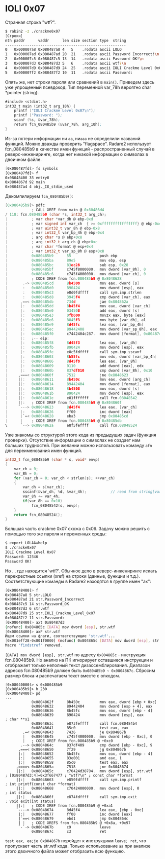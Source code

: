 IOLI 0x07
=========

Странная строка "wtf?".

```sh
$ rabin2 -z ./crackme0x07
[Строки]
nth paddr      vaddr      len size section type  string
-------------------------------------------------------
0   0x000007a8 0x080487a8 4   5    .rodata ascii LOLO
1   0x000007ad 0x080487ad 20  21   .rodata ascii Password Incorrect!\n
2   0x000007c5 0x080487c5 13  14   .rodata ascii Password OK!\n
3   0x000007d3 0x080487d3 5   6    .rodata ascii wtf?\n
4   0x000007d9 0x080487d9 24  25   .rodata ascii IOLI Crackme Level 0x07\n
5   0x000007f2 0x080487f2 10  11   .rodata ascii Password:
```

Опять же, нет строки пароля или сравнений в `main()`. Приведем здесь уже упрощенный псевдокод. Тип переменной var_78h вероятно char *pointer (string).

```asm
#include <stdint.h>
int32_t main (int32_t arg_10h) {
    printf ("IOLI Crackme Level 0x07\n");
    printf ("Password: ");
    scanf (%s, &var_78h);
    return fcn_080485b9 (&var_78h, arg_10h);
}
```

Из-за потери информации ни `aa`,  ни`aaa` не определили названий функций. Можно дважды проверить "flagspace". Radare2 использует fcn_080485b9 в качестве имен функций - распространенный случай в реверс-инжениринге, когда нет никакой информации о символах в двоичном файле.

```sh
[0x080487fd]> fs symbols
[0x080487fd]> f
0x08048400 33 entry0
0x0804867d 92 main
0x080487a4 4 obj._IO_stdin_used
```

Декомпилируем `fcn_080485b9()`:

```C
[0x080485b9]> pdfc
            ; CALL XREF from main @ 0x80486d4
/ 118: fcn.080485b9 (char *s, int32_t arg_ch);
|           ; var char *var_dh @ ebp-0xd
|           ; var signed int var_ch  { >= 0xffffffffffffffff} @ ebp-0xc
|           ; var uint32_t var_8h @ ebp-0x8
|           ; var int32_t var_bp_4h @ ebp-0x4
|           ; arg char *s @ ebp+0x8
|           ; arg int32_t arg_ch @ ebp+0xc
|           ; var char *format @ esp+0x4
|           ; var int32_t var_sp_8h @ esp+0x8
|           0x080485b9      55             push ebp
|           0x080485ba      89e5           mov ebp, esp
|           0x080485bc      83ec28         sub esp, 0x28
|           0x080485bf      c745f8000000.  mov dword [var_8h], 0
|           0x080485c6      c745f4000000.  mov dword [var_ch], 0
|           ; CODE XREF from fcn.080485b9 @ 0x8048628
|       .-> 0x080485cd      8b4508         mov eax, dword [s]
|       :   0x080485d0      890424         mov dword [esp], eax        ; const char *s
|       :   0x080485d3      e8d0fdffff     call sym.imp.strlen         ; size_t strlen(const char *s)
|       :   0x080485d8      3945f4         cmp dword [var_ch], eax
|      ,==< 0x080485db      734d           jae 0x804862a
|      |:   0x080485dd      8b45f4         mov eax, dword [var_ch]
|      |:   0x080485e0      034508         add eax, dword [s]
|      |:   0x080485e3      0fb600         movzx eax, byte [eax]
|      |:   0x080485e6      8845f3         mov byte [var_dh], al
|      |:   0x080485e9      8d45fc         lea eax, [var_bp_4h]
|      |:   0x080485ec      89442408       mov dword [var_sp_8h], eax  ;   ...
|      |:   0x080485f0      c7442404c287.  mov dword [format], 0x80487c2 ; [0x80487c2:4]=0x50006425 ; const char *format
|      |:   ;-- eip:
|      |:   0x080485f8      8d45f3         lea eax, [var_dh]
|      |:   0x080485fb      890424         mov dword [esp], eax        ; const char *s
|      |:   0x080485fe      e8c5fdffff     call sym.imp.sscanf         ; int sscanf(const char *s, const char *format,   ...)
|      |:   0x08048603      8b55fc         mov edx, dword [var_bp_4h]
|      |:   0x08048606      8d45f8         lea eax, [var_8h]
|      |:   0x08048609      0110           add dword [eax], edx
|      |:   0x0804860b      837df810       cmp dword [var_8h], 0x10
|     ,===< 0x0804860f      7512           jne 0x8048623
|     ||:   0x08048611      8b450c         mov eax, dword [arg_ch]
|     ||:   0x08048614      89442404       mov dword [format], eax     ; char *arg_ch
|     ||:   0x08048618      8b4508         mov eax, dword [s]
|     ||:   0x0804861b      890424         mov dword [esp], eax        ; char *s
|     ||:   0x0804861e      e81fffffff     call fcn.08048542
|     ||:   ; CODE XREF from fcn.080485b9 @ 0x804860f
|     `---> 0x08048623      8d45f4         lea eax, [var_ch]
|      |:   0x08048626      ff00           inc dword [eax]
|      |`=< 0x08048628      eba3           jmp 0x80485cd
|      |    ; CODE XREF from fcn.080485b9 @ 0x80485db
\      `--> 0x0804862a      e8f5feffff     call fcn.08048524
```

Уже знакомы со структурой этого кода из предыдущих задач (функция проверки). Отсутствие информации о символах не создает нам больших трудностей. При желании можно использовать команду `afn` для переименования имен функций.

```C
int32_t fcn_080485b9 (char * s, void* envp)
{
    var_ch = 0;
    var_8h = 0;
    for (var_ch = 0; var_ch < strlen(s); ++var_ch)
    {
        var_dh = s[var_ch];
        sscanf(&var_dh, %d, &var_4h);			// read from string[var_ch], store to var_4h
        var_8h += var_4h;
        if(var_8h == 0x10)
            fcn_08048542(s, envp);
    }
    return fcn_08048524();
}
```

Большая часть crackme 0x07 схожа с 0x06. Задачу можно решить с помощью того же пароля и переменных среды:

```sh
$ export LOLAA=help
$ ./cracke0x07
IOLI Crackme Level 0x07
Password: 12346
Password OK!
```

Но ... где находится 'wtf?'. Обычное дело в реверс-инжениринге искать перекрестные ссылки (xref) на строки (данные, функции и т.д.). Соответствующие команды в Radare2 находятся в группе имен "ax":

```sh
[0x08048400]> f
0x080487a8 5 str.LOLO
0x080487ad 21 str.Password_Incorrect
0x080487c5 14 str.Password_OK
0x080487d3 6 str.wtf
0x080487d9 25 str.IOLI_Crackme_Level_0x07
0x080487f2 11 str.Password:
[0x08048400]> axt 0x80487d3
(nofunc) 0x804865c [DATA] mov dword [esp], str.wtf
[0x08048400]> axF str.wtf
Ищем ссылки на флаги, соответствующие 'str.wtf'...
[0x001eff28-0x001f0000] (nofunc) 0x804865c [DATA] mov dword [esp], str.wtf
Macro 'findstref' removed.
```

`[DATA] mov dword [esp], str.wtf` по адресу `0x804865c` - инструкция fcn.080485b9. Но анализ на ПК игнорирует оставшиеся инструкции и отображает только неполный текст дизассемблирования. Диапазон адресов fcn.080485b9 должен быть `0x080485b9 ~ 0x0804867c`. Сбросим размер блока и распечатаем текст вместе с опкодом.

```
[0x08040000]> s 0x080485b9
[0x080485b9]> b 230
[0x08048400]> pd
...
            0x0804862f      8b450c         mov eax, dword [ebp + 0xc]
            0x08048632      89442404       mov dword [esp + 4], eax
            0x08048636      8b45fc         mov eax, dword [ebp - 4]
            0x08048639      890424         mov dword [esp], eax        ; char **s1
            0x0804863c      e873feffff     call fcn.080484b4
            0x08048641      85c0           test eax, eax
        ,=< 0x08048643      7436           je 0x804867b
        |   0x08048645      c745f4000000.  mov dword [ebp - 0xc], 0
        |   ; CODE XREF from fcn.080485b9 @ +0xc0
       .--> 0x0804864c      837df409       cmp dword [ebp - 0xc], 9
      ,===< 0x08048650      7f29           jg 0x804867b
      |:|   0x08048652      8b45fc         mov eax, dword [ebp - 4]
      |:|   0x08048655      83e001         and eax, 1
      |:|   0x08048658      85c0           test eax, eax
     ,====< 0x0804865a      7518           jne 0x8048674
     ||:|   0x0804865c      c70424d38704.  mov dword [esp], str.wtf    ; [0x80487d3:4]=0x3f667477 ; "wtf?\n" ; const char *format
     ||:|   0x08048663      e850fdffff     call sym.imp.printf         ; int printf(const char *format)
     ||:|   0x08048668      c70424000000.  mov dword [esp], 0          ; int status
     ||:|   0x0804866f      e874fdffff     call sym.imp.exit           ; void exit(int status)
     ||:|   ; CODE XREF from fcn.080485b9 @ +0xa1
     `----> 0x08048674      8d45f4         lea eax, [ebp - 0xc]
      |:|   0x08048677      ff00           inc dword [eax]
      |`==< 0x08048679      ebd1           jmp 0x804864c
      | |   ; CODE XREFS from fcn.080485b9 @ +0x8a, +0x97
      `-`-> 0x0804867b      c9             leave
            0x0804867c      c3             ret

```

`test eax, ea;je 0x804867b` перейдет к инструкциям `leave; ret`, что пропускает часть str.wtf кода. Только использование `aa` при анализе этого двоичного файла может отобразить всю функцию.
